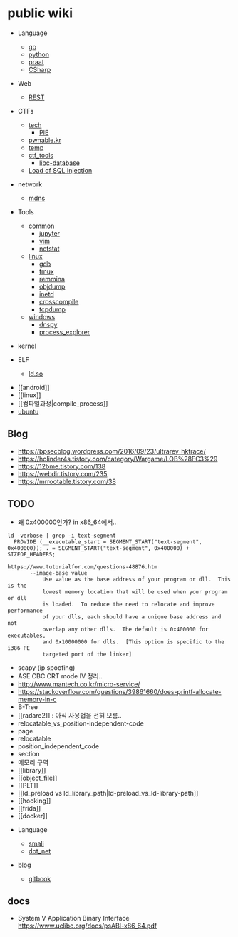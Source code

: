 # public wiki

* Language
    * [go](go.md)
    * [python](python.md)
    * [praat](praat.md)
    * [CSharp](CSharp.md)

* Web
    * [REST](REST.md)

* CTFs
    * [tech](CTFs_tech.md)
        * [PIE](CTFs_tech_PIE.md) 
    * [pwnable.kr](pwnable.kr.md)
    * [temp](temp.md)
    * [ctf_tools](ctf_tools.md)
        * [libc-database](ctf_tools_libc-database.md)
    * [Load of SQL Injection](Load_of_Sql_injection.md)

* network
    * [mdns](mdns.md)

* Tools
    * [common](tools_common.md)
        * [jupyter](tools_common_jupyter.md)
        * [vim](tools_common_vim.md)
        * [netstat](netstat.md)
    * [linux](tools_linux.md)
        * [gdb](gdb.md)
        * [tmux](tmux.md)
        * [remmina](remmina.md)
        * [objdump](objdump.md)
        * [inetd](inetd.md)
        * [crosscompile](crosscompile.md)
        * [tcpdump](tcpdump.md)
    * [windows](tools_windows.md)
        * [dnspy](dnspy.md)
        * [process_explorer](process_explorer.md)

* kernel
* ELF
    * [ld.so](elf_ld.so.md)
- [[android]]
- [[linux]]
- [[컴파일과정|compile_process]]
- [ubuntu](ubuntu.md)

## Blog 
- <https://bpsecblog.wordpress.com/2016/09/23/ultrarev_hktrace/>
- <https://holinder4s.tistory.com/category/Wargame/LOB%28FC3%29>
- <https://12bme.tistory.com/138>
- <https://webdir.tistory.com/235>
- <https://mrrootable.tistory.com/38>

## TODO
- 왜 0x400000인가? in x86_64에서..
```
ld -verbose | grep -i text-segment
  PROVIDE (__executable_start = SEGMENT_START("text-segment", 0x400000)); . = SEGMENT_START("text-segment", 0x400000) + SIZEOF_HEADERS;

https://www.tutorialfor.com/questions-48876.htm
       --image-base value
           Use value as the base address of your program or dll.  This is the
           lowest memory location that will be used when your program or dll
           is loaded.  To reduce the need to relocate and improve performance
           of your dlls, each should have a unique base address and not
           overlap any other dlls.  The default is 0x400000 for executables,
           and 0x10000000 for dlls.  [This option is specific to the i386 PE
           targeted port of the linker]

```
- scapy (ip spoofing)
-  ASE CBC CRT mode IV 정리..
- <http://www.mantech.co.kr/micro-service/>
- <https://stackoverflow.com/questions/39861660/does-printf-allocate-memory-in-c>
- B-Tree
- [[radare2]]  :  아직 사용법을 전혀 모름.. 
- relocatable_vs_position-independent-code
- page
- relocatable
- position_independent_code
- section 
- 메모리 구역
- [[library]]
- [[object_file]]
- [[PLT]]
- [[ld_preload vs ld_library_path|ld-preload_vs_ld-library-path]]
- [[hooking]]
- [[frida]]
- [[docker]]

* Language
    * [smali](smali.md)
    * [dot_net](dot_net.md)

* [blog](blog.md) 
    * [gitbook](blog_gitbook.md)





## docs 
- System V Application Binary Interface <https://www.uclibc.org/docs/psABI-x86_64.pdf>
